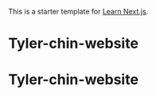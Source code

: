 This is a starter template for [Learn Next.js](https://nextjs.org/learn).
# Tyler-chin-website
# Tyler-chin-website

